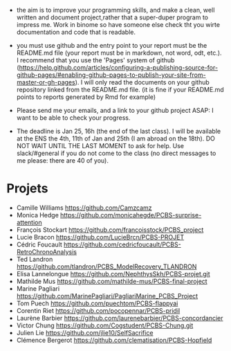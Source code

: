 * the aim is to improve your programming skills, and make a clean, well written and document project,rather that a super-duper program to impress me.  Work in binome so have someone else check tht you wirte documentation and code that is readable.

* you must use github and the entry point to your report must be the README.md file (your report must be in markdown, not word, odt, etc.). I recommend that you use the 'Pages'  system of github (https://help.github.com/articles/configuring-a-publishing-source-for-github-pages/#enabling-github-pages-to-publish-your-site-from-master-or-gh-pages). I will only read the documents on your github repository linked from the README.md file. (it is fine if your README.md points to reports generated by Rmd for example)

* Please send me your emails, and a link to your github project ASAP: I want to be able to check your progress.

* The deadline is Jan 25, 16h (the end of the last class). I will be available at the ENS the 4th, 11th of Jan and 25th (I am abroad on the 18th). DO NOT WAIT UNTIL THE LAST MOMENT to ask for help. Use slack/#general if you do not come to the class (no direct messages to me please: there are 40 of you).

# Projets

* Camille Williams <https://github.com/Camzcamz>
* Monica Hedge  <https://github.com/monicahegde/PCBS-surprise-attention>
* François Stockart <https://github.com/francoisstock/PCBS_project>
* Lucie Bracon <https://github.com/LucieBrcn/PCBS-PROJET>
* Cédric Foucault <https://github.com/cedricfoucault/PCBS-RetroChronoAnalysis>
* Ted Landron <https://github.com/tlandron/PCBS_ModelRecovery_TLANDRON>
* Elisa Lannelongue <https://github.com/NephthysSkh/PCBS-projet.git>
* Mathilde Mus <https://github.com/mathilde-mus/PCBS-final-project>
* Marine Pagliari <https://github.com/MarinePagliari/PagliariMarine_PCBS_Project>
* Tom Puech <https://github.com/puechtom/PCBS-flappyai>
* Corentin Riet <https://github.com/pocopennar/PCBS-pridil>
* Laurène Barbier <https://github.com/laurenebarbier/PCBS-concordancier>
* Victor Chung <https://github.com/Cogstudent/PCBS-Chung.git>
* Julien Lie <https://github.com/jlie10/SelfSacrifice>
* Clémence Bergerot <https://github.com/clematisation/PCBS-Hopfield>
